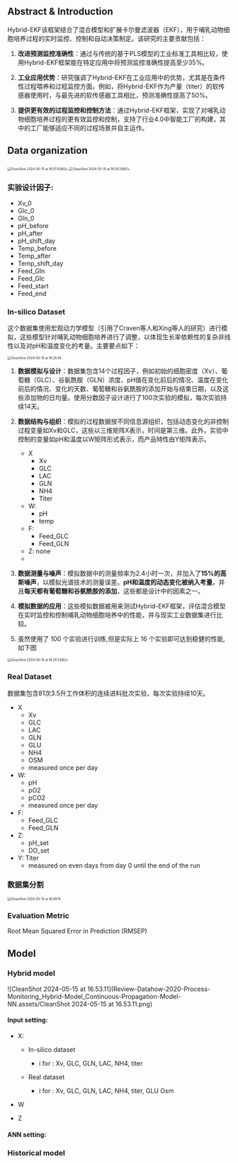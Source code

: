 ## Abstract & Introduction

Hybrid-EKF该框架结合了混合模型和扩展卡尔曼滤波器（EKF），用于哺乳动物细胞培养过程的实时监控、控制和自动决策制定。该研究的主要贡献包括：

1. **改进预测监控准确性**：通过与传统的基于PLS模型的工业标准工具相比较，使用Hybrid-EKF框架能在特定应用中将预测监控准确性提高至少35%。

2. **工业应用优势**：研究强调了Hybrid-EKF在工业应用中的优势，尤其是在条件性过程喂养和过程监控方面。例如，将Hybrid-EKF作为产量（titer）的软传感器使用时，与最先进的软传感器工具相比，预测准确性提高了50%。

3. **提供更有效的过程监控和控制方法**：通过Hybrid-EKF框架，实现了对哺乳动物细胞培养过程的更有效监控和控制，支持了行业4.0中智能工厂的构建，其中的工厂能够适应不同的过程场景并自主运作。



## Data organization

<img src="Review-Datahow-2020-Process-Monitoring_Hybrid-Model_Continuous-Propagation-Model-NN.assets/CleanShot 2024-05-15 at 16.07.42@2x.png" alt="CleanShot 2024-05-15 at 16.07.42@2x" style="zoom:50%;" />

<img src="Review-Datahow-2020-Process-Monitoring_Hybrid-Model_Continuous-Propagation-Model-NN.assets/CleanShot 2024-05-15 at 16.09.25@2x.png" alt="CleanShot 2024-05-15 at 16.09.25@2x" style="zoom:50%;" />



### 实验设计因子:

- Xv_0
- Glc_0
- Gln_0
- pH_before
- pH_after
- pH_shift_day
- Temp_before
- Temp_after
- Temp_shift_day
- Feed_Gln
- Feed_Glc
- Feed_start
- Feed_end



### In-silico Dataset

这个数据集使用宏观动力学模型（引用了Craven等人和Xing等人的研究）进行模拟，这些模型针对哺乳动物细胞培养进行了调整，以体现生长率依赖性的复杂非线性以及对pH和温度变化的考量。主要要点如下：

<img src="Review-Datahow-2020-Process-Monitoring_Hybrid-Model_Continuous-Propagation-Model-NN.assets/CleanShot 2024-05-15 at 16.26.45.png" alt="CleanShot 2024-05-15 at 16.26.45" style="zoom:50%;" />

1. **数据模拟与设计**：数据集包含14个过程因子，例如初始的细胞密度（Xv）、葡萄糖（GLC）、谷氨酰胺（GLN）浓度、pH值在变化前后的情况、温度在变化前后的情况、变化的天数、葡萄糖和谷氨酰胺的添加开始与结束日期，以及这些添加物的日均量。使用分数因子设计进行了100次实验的模拟，每次实验持续14天。

2. **数据结构与组织**：模拟的过程数据按不同信息源组织，包括动态变化的非控制过程变量如Xv和GLC，这些以三维矩阵X表示，时间是第三维。此外，实验中控制的变量如pH和温度以W矩阵形式表示，而产品特性由Y矩阵表示。
    - X
        - Xv
        - GLC
        - LAC
        - GLN
        - NH4
        - Titer
    - W:
        - pH
        - temp
    - F:
        - Feed_GLC
        - Feed_GLN
    - Z: none
    - 

3. **数据测量与噪声**：模拟数据中的测量频率为2.4小时一次，并加入了**15%的高斯噪声**，以模拟光谱技术的测量误差。**pH和温度的动态变化被纳入考量**，并且**每天都有葡萄糖和谷氨酰胺的添加**，这些都是设计中的因素之一。

4. **模拟数据的应用**：这些模拟数据被用来测试Hybrid-EKF框架，评估混合模型在实时监控和控制哺乳动物细胞培养中的性能，并与现实工业数据集进行比较。

5. 虽然使用了 100 个实验进行训练,但是实际上 16 个实验即可达到稳健的性能,如下图

<img src="Review-Datahow-2020-Process-Monitoring_Hybrid-Model_Continuous-Propagation-Model-NN.assets/CleanShot 2024-05-15 at 16.28.52@2x.png" alt="CleanShot 2024-05-15 at 16.28.52@2x" style="zoom:50%;" />



### Real Dataset

数据集包含81次3.5升工作体积的连续进料批次实验，每次实验持续10天。

- X
    - Xv
    - GLC
    - LAC
    - GLN
    - GLU
    - NH4
    - OSM
    - measured once per day
- W:
    - pH
    - pO2
    - pCO2
    - measured once per day
- F:
    - Feed_GLC
    - Feed_GLN
- Z:
    - pH_set
    - DO_set
- Y: Titer
    - measured on even days from day 0 until the end of the run



### 数据集分割

<img src="Review-Datahow-2020-Process-Monitoring_Hybrid-Model_Continuous-Propagation-Model-NN.assets/CleanShot 2024-05-15 at 16.49.19.png" alt="CleanShot 2024-05-15 at 16.49.19" style="zoom:50%;" />

### Evaluation Metric

Root Mean Squared Error in Prediction (RMSEP)



## Model

### Hybrid model

![CleanShot 2024-05-15 at 16.53.11](Review-Datahow-2020-Process-Monitoring_Hybrid-Model_Continuous-Propagation-Model-NN.assets/CleanShot 2024-05-15 at 16.53.11.png)

#### Input setting:

- X:

    - In-silico dataset
        - i for : Xv, GLC, GLN, LAC, NH4, titer

    - Real dataset
        - i for : Xv, GLC, GLN, LAC, NH4, titer, GLU Osm

- W

- Z

#### ANN setting:





 



### Historical model





